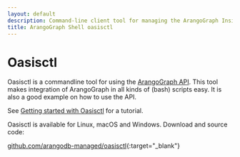 ```yaml
---
layout: default
description: Command-line client tool for managing the ArangoGraph Insights Platform
title: ArangoGraph Shell oasisctl
---
```

# Oasisctl

Oasisctl is a commandline tool for using the [ArangoGraph API](api.html).
This tool makes integration of ArangoGraph in all kinds of (bash) scripts easy.
It is also a good example on how to use the API.

See [Getting started with Oasisctl](oasisctl-getting-started.html) for a
tutorial.

Oasisctl is available for Linux, macOS and Windows.
Download and source code:

[github.com/arangodb-managed/oasisctl](https://github.com/arangodb-managed/oasisctl/){:target="_blank"}
